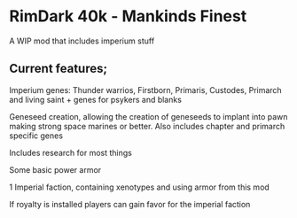 # RimDark 40k - Mankinds Finest
A WIP mod that includes imperium stuff

## Current features;
Imperium genes: Thunder warrios, Firstborn, Primaris, Custodes, Primarch and living saint + genes for psykers and blanks

Geneseed creation, allowing the creation of geneseeds to implant into pawn making strong space marines or better.
Also includes chapter and primarch specific genes

Includes research for most things

Some basic power armor

1 Imperial faction, containing xenotypes and using armor from this mod

If royalty is installed players can gain favor for the imperial faction